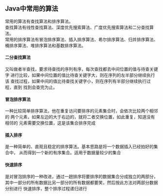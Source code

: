 ## Java中常用的算法

常用的算法有查找算法和排序算法。<br>
查找算法有线性查找算法、深度优先搜索算法、广度优先搜索算法和二分查找算法。<br>
常用的排序算法有冒泡排序算法、插入排序算法、希尔排序算法、归并排序算法、
桶排序算法、堆排序算法和基数排序算法。

#### 二分查找算法
又叫做者半查找，要求待查找的序列有序，每次查找都去中间位置的值与待查关键字
进行比较，如果中间位置的值比待查关键字大，则在序列的左半部分继续执行该
查找过程，如果中间的值比待查找关键字小，则在序列有半部分继续执行过程，直到
找到会查完为止。

#### 冒泡排序算法
一种比较简单排序算法，他在重复访问要排序的元素集合时，会依次比较两个相邻的
两个元素，如果左边的大于右边的，就将二者交换位置，如此重复，知道没有相邻的
元素需要交换位置，这是该集合排序完成

#### 插入排序
是一种简单的、直观且稳定的排序算法。基本思路是将一个数据插入已经拍好的集合中，
从而得到一个新的有序集合。适用于数据量较少的集合

#### 快速排序
是对冒泡排序的一种改进，通过一趟排序将要排序的数据集合分成独立的两部分，
其中一部分的所有数据比另一部分的所有数据都要笑，然后按此方法对两部分数据分别进行
快速排序，整个排序过程递归进行
